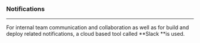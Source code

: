 ### Notifications

---

For internal team communication and collaboration as well as for build and deploy related notifications, a cloud based tool called **Slack **is used.

